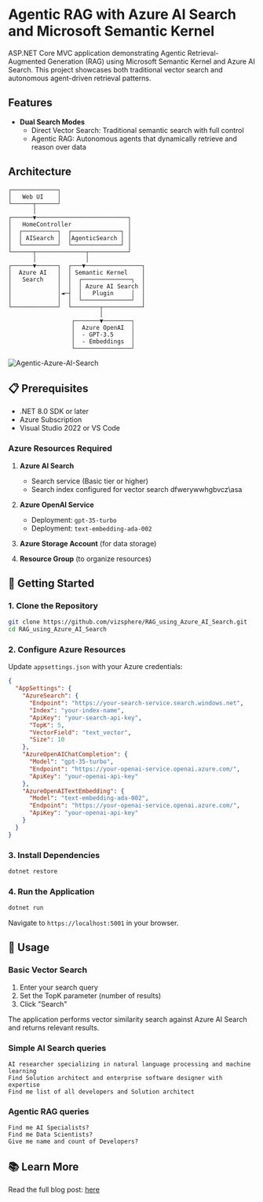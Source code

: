 # Agentic RAG with Azure AI Search and Microsoft Semantic Kernel

ASP.NET Core MVC application demonstrating Agentic Retrieval-Augmented Generation (RAG) using Microsoft Semantic Kernel and Azure AI Search. This project showcases both traditional vector search and autonomous agent-driven retrieval patterns.

##  Features

- **Dual Search Modes**
  - Direct Vector Search: Traditional semantic search with full control
  - Agentic RAG: Autonomous agents that dynamically retrieve and reason over data
  
## Architecture

```
┌─────────────┐
│   Web UI    │
└──────┬──────┘
       │
┌──────▼──────────────────────────┐
│   HomeController                │
│  ┌──────────┐  ┌──────────────┐ │
│  │ AISearch │  │AgenticSearch │ │
│  └──────────┘  └──────────────┘ │
└──────┬──────────────┬───────────┘
       │              │
┌──────▼──────┐  ┌───▼────────────────┐
│  Azure AI   │  │ Semantic Kernel    │
│   Search    │  │  ┌──────────────┐  │
│             │  │  │ Azure AI Search │  
│             │◄─┤  │   Plugin     │  │
│             │  │  └──────────────┘  │
└─────────────┘  └────────┬───────────┘
                          │
                  ┌───────▼────────┐
                  │  Azure OpenAI  │
                  │  - GPT-3.5     │
                  │  - Embeddings  │
                  └────────────────┘
```


![Agentic-Azure-AI-Search](https://github.com/user-attachments/assets/77bf8c65-aa68-42b3-8fb5-0916343ff204)



## 📋 Prerequisites

- .NET 8.0 SDK or later
- Azure Subscription
- Visual Studio 2022 or VS Code

### Azure Resources Required

1. **Azure AI Search**
   - Search service (Basic tier or higher)
   - Search index configured for vector search
   dfwerywwhgbvcz\asa
2. **Azure OpenAI Service**
   - Deployment: `gpt-35-turbo`
   - Deployment: `text-embedding-ada-002`

3. **Azure Storage Account** (for data storage)

4. **Resource Group** (to organize resources)

## 🚀 Getting Started

### 1. Clone the Repository

```bash
git clone https://github.com/vizsphere/RAG_using_Azure_AI_Search.git
cd RAG_using_Azure_AI_Search
```

### 2. Configure Azure Resources

Update `appsettings.json` with your Azure credentials:

```json
{
  "AppSettings": {
    "AzureSearch": {
      "Endpoint": "https://your-search-service.search.windows.net",
      "Index": "your-index-name",
      "ApiKey": "your-search-api-key",
      "TopK": 5,
      "VectorField": "text_vector",
      "Size": 10
    },
    "AzureOpenAIChatCompletion": {
      "Model": "gpt-35-turbo",
      "Endpoint": "https://your-openai-service.openai.azure.com/",
      "ApiKey": "your-openai-api-key"
    },
    "AzureOpenAITextEmbedding": {
      "Model": "text-embedding-ada-002",
      "Endpoint": "https://your-openai-service.openai.azure.com/",
      "ApiKey": "your-openai-api-key"
    }
  }
}
```

### 3. Install Dependencies

```bash
dotnet restore
```

### 4. Run the Application

```bash
dotnet run
```

Navigate to `https://localhost:5001` in your browser.


## 🔧 Usage

### Basic Vector Search

1. Enter your search query
2. Set the TopK parameter (number of results)
3. Click "Search"

The application performs vector similarity search against Azure AI Search and returns relevant results.

### Simple AI Search queries
    AI researcher specializing in natural language processing and machine learning
    Find Solution architect and enterprise software designer with expertise
    Find me list of all developers and Solution architect

### Agentic RAG queries

	Find me AI Specialists?
	Find me Data Scientists?
	Give me name and count of Developers?

## 📚 Learn More

Read the full blog post: [here](https://vizsphere.com/agentic-rag-with-azure-ai-search-using-microsoft-semantic-kernel/)


